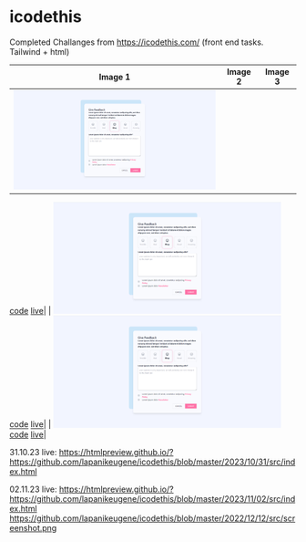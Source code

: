 # icodethis
Completed Challanges from https://icodethis.com/ (front end tasks. Tailwind + html)

| Image 1                              | Image 2                              | Image 3                              |
|--------------------------------------|--------------------------------------|--------------------------------------|
| <img src="https://github.com/lapanikeugene/icodethis/blob/master/2022/12/12/src/screenshot.png" width="400">  
  [code](https://github.com/lapanikeugene/icodethis/blob/master/2022/12/12/src/index.html)
  [live](https://icodethis.com/submissions/60340)|
| <img src="https://github.com/lapanikeugene/icodethis/blob/master/2022/12/12/src/screenshot.png" width="400">  
  [code](https://github.com/lapanikeugene/icodethis/blob/master/2022/12/12/src/index.html)
  [live](https://icodethis.com/submissions/60340)|
| <img src="https://github.com/lapanikeugene/icodethis/blob/master/2022/12/12/src/screenshot.png" width="400">  
  [code](https://github.com/lapanikeugene/icodethis/blob/master/2022/12/12/src/index.html)
  [live](https://icodethis.com/submissions/60340)|

31.10.23
live: https://htmlpreview.github.io/?https://github.com/lapanikeugene/icodethis/blob/master/2023/10/31/src/index.html

02.11.23
live: https://htmlpreview.github.io/?https://github.com/lapanikeugene/icodethis/blob/master/2023/11/02/src/index.html
https://github.com/lapanikeugene/icodethis/blob/master/2022/12/12/src/screenshot.png

